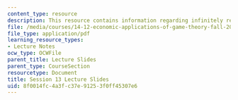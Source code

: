 ```yaml
---
content_type: resource
description: This resource contains information regarding infinitely repeated games.
file: /media/courses/14-12-economic-applications-of-game-theory-fall-2012/8f0014fc4a3fc37e91253f0ff45307e6_MIT14_12F12_slides13.pdf
file_type: application/pdf
learning_resource_types:
- Lecture Notes
ocw_type: OCWFile
parent_title: Lecture Slides
parent_type: CourseSection
resourcetype: Document
title: Session 13 Lecture Slides
uid: 8f0014fc-4a3f-c37e-9125-3f0ff45307e6
---
```

